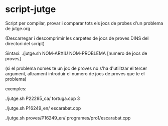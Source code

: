 # script-jutge
Script per compilar, provar i comparar tots els jocs de probes d'un problema de jutge.org

(Descarregar i descomprimir les carpetes de jocs de proves DINS del directori del script)

Sintaxi:
./jutge.sh NOM-ARXIU NOM-PROBLEMA [numero de jocs de proves]


(si el problema nomes te un joc de proves no s'ha d'utilitzar el tercer argument, altrament introduir el numero de jocs de proves que te el problema)

exemples:

./jutge.sh P22295_ca/ tortuga.cpp 3

./jutge.sh P16249_en/ escarabat.cpp

./jutge.sh proves/P16249_en/ programes/pro1/escarabat.cpp
